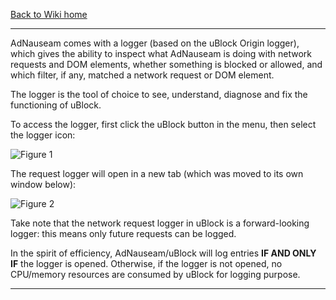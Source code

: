 [Back to Wiki home](https://github.com/gorhill/uBlock/wiki)

***

AdNauseam comes with a logger (based on the uBlock Origin logger), which gives the ability to inspect what AdNauseam is doing with network requests and DOM elements, whether something is blocked or allowed, and which filter, if any, matched a network request or DOM element.

The logger is the tool of choice to see, understand, diagnose and fix the functioning of uBlock.

To access the logger, first click the uBlock button in the menu, then select the logger icon:

![Figure 1](https://raw.githubusercontent.com/wiki/dhowe/AdNauseam/logger.png)

The request logger will open in a new tab (which was moved to its own window below):

![Figure 2](https://raw.githubusercontent.com/wiki/dhowe/AdNauseam/logger-lines.png)

Take note that the network request logger in uBlock is a forward-looking logger: this means only future requests can be logged.

In the spirit of efficiency, AdNauseam/uBlock will log entries **IF AND ONLY IF** the logger is opened. Otherwise, if the logger is not opened, no CPU/memory resources are consumed by uBlock for logging purpose.

***
